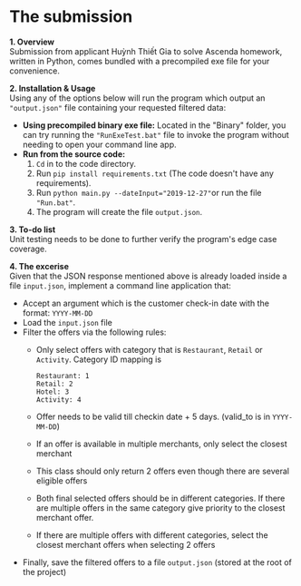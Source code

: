 ﻿
# The submission

 **1. Overview**  
	Submission from applicant Huỳnh Thiết Gia to solve Ascenda homework, written in Python, comes bundled with a precompiled exe file for your convenience.
 
 **2. Installation & Usage**  
 Using any of the options below will run the program which output an `"output.json"` file containing your requested filtered data:  
 - **Using precompiled binary exe file:** Located in the "Binary" folder, you can try running the `"RunExeTest.bat"` file to invoke the program without needing to open your command line app.  
 -  **Run from the source code:** 
	1) `Cd` in to the code directory.
	2) Run `pip install requirements.txt` (The code doesn't have any requirements).
	3) Run `python main.py --dateInput="2019-12-27"`or run the file `"Run.bat"`.
	4) The program will create the file `output.json`.

 **3. To-do list**  
 	Unit testing needs to be done to further verify the program's edge case coverage.
 
 **4. The excerise**  
 Given that the JSON response mentioned above is already loaded inside a file `input.json`, implement a command line application that:

- Accept an argument which is the customer check-in date with the format: `YYYY-MM-DD`
- Load the `input.json` file
- Filter the offers via the following rules:
    - Only select offers with category that is `Restaurant`, `Retail` or `Activity`. Category ID mapping is 


      ```
      Restaurant: 1 
      Retail: 2
      Hotel: 3
      Activity: 4
      ```
    -  Offer needs to be valid till checkin date + 5 days. (valid_to is in `YYYY-MM-DD`)
    -  If an offer is available in multiple merchants, only select the closest merchant
    -  This class should only return 2 offers even though there are several eligible offers
    -  Both final selected offers should be in different categories. If there are multiple offers in the same category give priority to the closest merchant offer.
    -  If there are multiple offers with different categories, select the closest merchant offers when selecting 2 offers
- Finally, save the filtered offers to a file `output.json` (stored at the root of the project)
